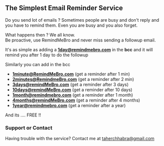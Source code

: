 ## The Simplest Email Reminder Service

Do you send lot of emails ? 
Sometimes people are busy and don't reply and you have to remind them.
Even you are busy and you also forget. 

What happens then ? We all know.   
Be proactive, use RemindMeBro and never miss sending a followup email.

It's as simple as adding a **1day@remindmebro.com** in the **bcc** and it will remind you after 1 day to do the followup

Similarly you can add in the bcc
* **1minute@RemindMeBro.com**  (get a reminder after 1 min)  
* **2minutes@RemindmeBro.com**  (get a reminder after 2 min)  
* **3days@remindMeBro.com**  (get a reminder after 3 days)  
* **10days@remindMeBro.com**  (get a reminder after 10 days)  
* **1month@remindmebro.com**  (get a reminder after 1 month)  
* **4months@remindMeBro.com**  (get a reminder after 4 months)  
* **1year@remindmebro.com**  (get a reminder after a year)  

And its .... FREE !! 

### Support or Contact

Having trouble with the service? Contact me at taherchhabra@gmail.com
